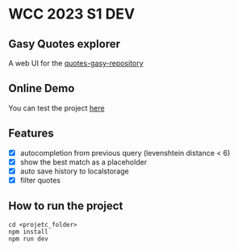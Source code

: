 # WCC 2023 S1 DEV
## Gasy Quotes explorer
A web UI for the [quotes-gasy-repository](https://github.com/rasolofonirina/quotes-gasy)
## Online Demo
You can test the project [here](https://gasy-quotes-explorer.netlify.app/)
## Features
- [x] autocompletion from previous query (levenshtein distance < 6)
- [x] show the best match as a placeholder 
- [x] auto save history to localstorage
- [x] filter quotes
## How to run the project
    cd <projetc_folder>
    npm install
    npm run dev